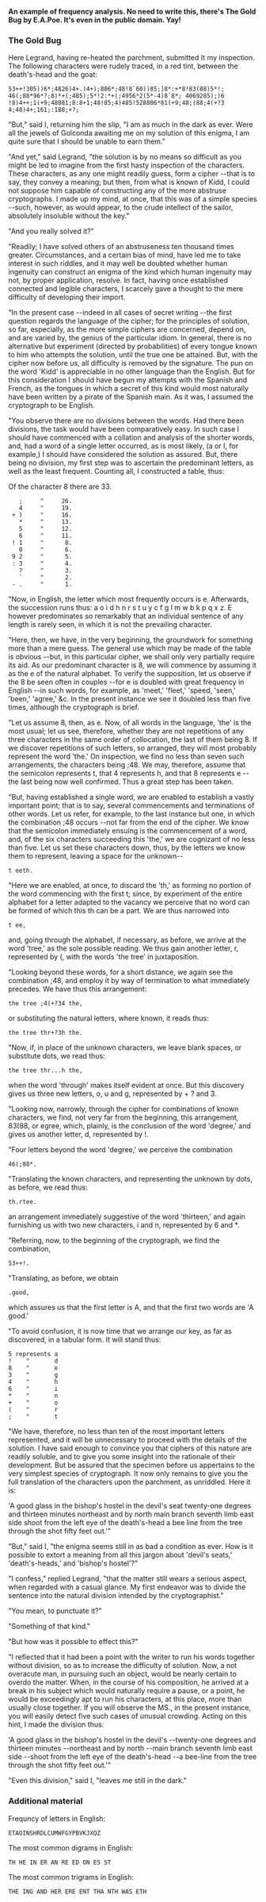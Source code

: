 **An example of frequency analysis. No need to write this, there's The Gold Bug by E.A.Poe. It's even in the public domain. Yay!**

### The Gold Bug

Here Legrand, having re-heated the parchment, submitted It my inspection. The following characters were rudely traced, in a red tint, between the death's-head and the goat:

```
53++!305))6*;4826)4+.)4+);806*;48!8`60))85;]8*:+*8!83(88)5*!;
46(;88*96*?;8)*+(;485);5*!2:*+(;4956*2(5*-4)8`8*; 4069285);)6
!8)4++;1(+9;48081;8:8+1;48!85;4)485!528806*81(+9;48;(88;4(+?3
4;48)4+;161;:188;+?;
```

"But," said I, returning him the slip, "I am as much in the dark as ever. Were all the jewels of Golconda awaiting me on my solution of this enigma, I am quite sure that I should be unable to earn them."

"And yet," said Legrand, "the solution is by no means so difficult as you might be led to imagine from the first hasty inspection of the characters. These characters, as any one might readily guess, form a cipher --that is to say, they convey a meaning; but then, from what is known of Kidd, I could not suppose him capable of constructing any of the more abstruse cryptographs. I made up my mind, at once, that this was of a simple species --such, however, as would appear, to the crude intellect of the sailor, absolutely insoluble without the key."

"And you really solved it?"

"Readily; I have solved others of an abstruseness ten thousand times greater. Circumstances, and a certain bias of mind, have led me to take interest in such riddles, and it may well be doubted whether human ingenuity can construct an enigma of the kind which human ingenuity may not, by proper application, resolve. In fact, having once established connected and legible characters, I scarcely gave a thought to the mere difficulty of developing their import.

"In the present case --indeed in all cases of secret writing --the first question regards the language of the cipher; for the principles of solution, so far, especially, as the more simple ciphers are concerned, depend on, and are varied by, the genius of the particular idiom. In general, there is no alternative but experiment (directed by probabilities) of every tongue known to him who attempts the solution, until the true one be attained. But, with the cipher now before us, all difficulty is removed by the signature. The pun on the word 'Kidd' is appreciable in no other language than the English. But for this consideration I should have begun my attempts with the Spanish and French, as the tongues in which a secret of this kind would most naturally have been written by a pirate of the Spanish main. As it was, I assumed the cryptograph to be English.

"You observe there are no divisions between the words. Had there been divisions, the task would have been comparatively easy. In such case I should have commenced with a collation and analysis of the shorter words, and, had a word of a single letter occurred, as is most likely, (a or I, for example,) I should have considered the solution as assured. But, there being no division, my first step was to ascertain the predominant letters, as well as the least frequent. Counting all, I constructed a table, thus:

Of the character 8 there are 33.

```
   ;     "     26.
   4     "     19.
 + )     "     16.
   *     "     13.
   5     "     12.
   6     "     11.
 ! 1     "      8.
   0     "      6.
 9 2     "      5.
 : 3     "      4.
   ?     "      3.
   `     "      2.
 - .     "      1.
```

"Now, in English, the letter which most frequently occurs is e. Afterwards, the succession runs thus: a o i d h n r s t u y c f g l m w b k p q x z. E however predominates so remarkably that an individual sentence of any length is rarely seen, in which it is not the prevailing character.

"Here, then, we have, in the very beginning, the groundwork for something more than a mere guess. The general use which may be made of the table is obvious --but, in this particular cipher, we shall only very partially require its aid. As our predominant character is 8, we will commence by assuming it as the e of the natural alphabet. To verify the supposition, let us observe if the 8 be seen often in couples --for e is doubled with great frequency in English --in such words, for example, as 'meet,' 'fleet,' 'speed, 'seen,' 'been,' 'agree,' &c. In the present instance we see it doubled less than five times, although the cryptograph is brief.

"Let us assume 8, then, as e. Now, of all words in the language, 'the' is the most usual; let us see, therefore, whether they are not repetitions of any three characters in the same order of collocation, the last of them being 8. If we discover repetitions of such letters, so arranged, they will most probably represent the word 'the.' On inspection, we find no less than seven such arrangements, the characters being ;48. We may, therefore, assume that the semicolon represents t, that 4 represents h, and that 8 represents e --the last being now well confirmed. Thus a great step has been taken.

"But, having established a single word, we are enabled to establish a vastly important point; that is to say, several commencements and terminations of other words. Let us refer, for example, to the last instance but one, in which the combination ;48 occurs --not far from the end of the cipher. We know that the semicolon immediately ensuing is the commencement of a word, and, of the six characters succeeding this 'the,' we are cognizant of no less than five. Let us set these characters down, thus, by the letters we know them to represent, leaving a space for the unknown--

```
t eeth.
```

"Here we are enabled, at once, to discard the 'th,' as forming no portion of the word commencing with the first t; since, by experiment of the entire alphabet for a letter adapted to the vacancy we perceive that no word can be formed of which this th can be a part. We are thus narrowed into

```
t ee,
```

and, going through the alphabet, if necessary, as before, we arrive at the word 'tree,' as the sole possible reading. We thus gain another letter, r, represented by (, with the words 'the tree' in juxtaposition.

"Looking beyond these words, for a short distance, we again see the combination ;48, and employ it by way of termination to what immediately precedes. We have thus this arrangement:

```
the tree ;4(+?34 the,
```

or substituting the natural letters, where known, it reads thus:

```
the tree thr+?3h the.
```

"Now, if, in place of the unknown characters, we leave blank spaces, or substitute dots, we read thus:

```
the tree thr...h the,
```

when the word 'through' makes itself evident at once. But this discovery gives us three new letters, o, u and g, represented by + ? and 3.

"Looking now, narrowly, through the cipher for combinations of known characters, we find, not very far from the beginning, this arrangement,
83(88, or egree, which, plainly, is the conclusion of the word 'degree,' and gives us another letter, d, represented by !.

"Four letters beyond the word 'degree,' we perceive the combination

```
46(;88*.
```

"Translating the known characters, and representing the unknown by dots, as before, we read thus:

```
th.rtee.
```

an arrangement immediately suggestive of the word 'thirteen,' and again furnishing us with two new characters, i and n, represented by 6 and *.

"Referring, now, to the beginning of the cryptograph, we find the combination,

```
53++!.
```

"Translating, as before, we obtain

```
.good,
```

which assures us that the first letter is A, and that the first two words are 'A good.'

"To avoid confusion, it is now time that we arrange our key, as far as discovered, in a tabular form. It will stand thus:

```
5 represents a
!    "       d
8    "       e
3    "       g
4    "       h
6    "       i
*    "       n
+    "       o
(    "       r
;    "       t
```

"We have, therefore, no less than ten of the most important letters represented, and it will be unnecessary to proceed with the details of the solution. I have said enough to convince you that ciphers of this nature are readily soluble, and to give you some insight into the rationale of their development. But be assured that the specimen before us appertains to the very simplest species of cryptograph. It now only remains to give you the full translation of the characters upon the parchment, as unriddled. Here it is:

'A good glass in the bishop's hostel in the devil's seat twenty-one degrees and thirteen minutes northeast and by north main branch seventh limb east side shoot from the left eye of the death's-head a bee line from the tree through the shot fifty feet out.'"

"But," said I, "the enigma seems still in as bad a condition as ever. How is it possible to extort a meaning from all this jargon about 'devil's seats,' 'death's-heads,' and 'bishop's hostel'?"

"I confess," replied Legrand, "that the matter still wears a serious aspect, when regarded with a casual glance. My first endeavor was to divide the sentence into the natural division intended by the cryptographist."

"You mean, to punctuate it?"

"Something of that kind."

"But how was it possible to effect this?"

"I reflected that it had been a point with the writer to run his words together without division, so as to increase the difficulty of solution. Now, a not overacute man, in pursuing such an object, would be nearly certain to overdo the matter. When, in the course of his composition, he arrived at a break in his subject which would naturally require a pause, or a point, he would be exceedingly apt to run his characters, at this place, more than usually close together. If you will observe the MS., in the present instance, you will easily detect five such cases of unusual crowding. Acting on this hint, I made the division thus:

'A good glass in the bishop's hostel in the devil's --twenty-one degrees and thirteen minutes --northeast and by north --main branch seventh limb east side --shoot from the left eye of the death's-head --a bee-line from the tree through the shot fifty feet out.'"

"Even this division," said I, "leaves me still in the dark."

### Additional material

Frequncy of letters in English:

```
ETAOINSHRDLCUMWFGYPBVKJXQZ
```

The most common digrams in English:

```
TH HE IN ER AN RE ED ON ES ST
```

The most common trigrams in English:

```
THE ING AND HER ERE ENT THA NTH WAS ETH
```

